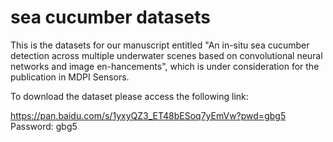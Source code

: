 # sea cucumber datasets

This is the datasets for our manuscript entitled "An in-situ sea cucumber detection across multiple underwater scenes based on convolutional neural networks and image en-hancements", which is under consideration for the publication in MDPI Sensors.

To download the dataset please access the following link:

https://pan.baidu.com/s/1yxyQZ3_ET48bESoq7yEmVw?pwd=gbg5 
Password: gbg5

